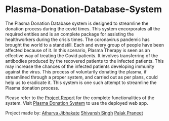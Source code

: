 # Plasma-Donation-Database-System
The Plasma Donation Database system is designed to streamline the donation process during the covid times. This system encorporates all the required entities and is an complete package for assisting the healthworkers during the crisis times.
The coronavirus pandemic has brought the world to a standstill. Each and every group of people have been affected because of it. In this scenario, Plasma Therapy is seen as an effective way of treating the Covid patients. It involves transferring of the antibodies produced by the recovered patients to the infected patients. This may increase the chances of the infected patients developing immunity against the virus. This process of voluntarily donating the plasma, if streamlined through a proper system, and carried out as per plans, could help us to eradicate it. This system is one such attempt to streamline the Plasma donation process.

Please refer to the [Project Report](https://github.com/atharvagj-ai/Plasma-Donation-Database-System/blob/main/documentation/Project%20Report.pdf) for the complete functionalities of the system.
Visit [Plasma Donation System](http://plasma-donation-system.herokuapp.com/) to use the deployed web app.

Project made by: 
[Atharva Jibhakate](https://github.com/atharvagj-ai/https://github.com/atharvagj-ai/) 
[Shivansh Singh](https://github.com/singhsivansh12/)
[Palak Praneet](https://github.com/palakpraneet)
